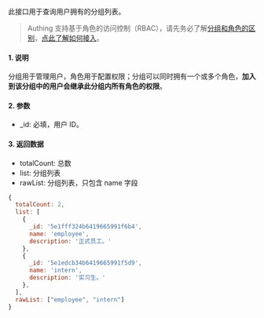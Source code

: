此接口用于查询用户拥有的分组列表。

> Authing 支持基于角色的访问控制（RBAC），请先务必了解[分组和角色的区别](https://docs.authing.cn/authing/authorization/authorization/rbac#fen-zu-vs-quan-xian)，[点此了解如何接入](https://docs.authing.cn/authing/authorization/intergrate-rbac)。

#### 1. 说明

分组用于管理用户，角色用于配置权限；分组可以同时拥有一个或多个角色，**加入到该分组中的用户会继承此分组内所有角色的权限**。

#### 2. 参数

* _id: 必填，用户 ID。

#### 3. 返回数据

* totalCount: 总数
* list: 分组列表
* rawList: 分组列表，只包含 name 字段

```javascript
{
  totalCount: 2,
  list: [
    {
      _id: '5e1fff324b6419665991f6b4',
      name: 'employee',
      description: '正式员工。'
    },
    {
      _id: '5e1edcb34b6419665991f5d9',
      name: 'intern',
      description: '实习生。'
    },
  ],
  rawList: ["employee", "intern"]
}
```
